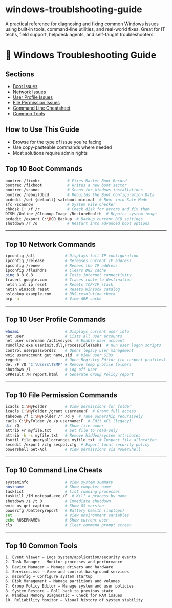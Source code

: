 # windows-troublshooting-guide
A practical reference for diagnosing and fixing common Windows issues using built-in tools, command-line utilities, and real-world fixes. Great for IT techs, field support, helpdesk agents, and self-taught troubleshooters.


# 🧰 Windows Troubleshooting Guide



## Sections

- [Boot Issues](boot-issues.md)
- [Network Issues](network-issues.md)
- [User Profile Issues](user-profiles.md)
- [File Permission Issues](file-permissions.md)
- [Command Line Cheatsheet](command-line-cheatsheet.md)
- [Common Tools](tools/README.md)


## How to Use This Guide

- Browse for the type of issue you're facing
- Use copy-pasteable commands where needed
- Most solutions require admin rights



## Top 10 Boot Commands
```sh
bootrec /fixmbr            # Fixes Master Boot Record
bootrec /fixboot           # Writes a new boot sector
bootrec /scanos            # Scans for Windows installations
bootrec /rebuildbcd        # Rebuilds the Boot Configuration Data
bcdedit /set {default} safeboot minimal  # Boot into Safe Mode
sfc /scannow               # System File Checker
chkdsk C: /f /r            # Check disk for errors and fix them
DISM /Online /Cleanup-Image /RestoreHealth  # Repairs system image
bcdedit /export C:\BCD_Backup  # Backup current BCD settings
shutdown /r /o             # Restart into advanced boot options
```

---

## Top 10 Network Commands
```sh
ipconfig /all             # Displays full IP configuration
ipconfig /release         # Releases current IP address
ipconfig /renew           # Renews the IP address
ipconfig /flushdns        # Clears DNS cache
ping 8.8.8.8              # Tests internet connectivity
tracert google.com        # Traces route to destination
netsh int ip reset        # Resets TCP/IP stack
netsh winsock reset       # Resets Winsock catalog
nslookup example.com      # DNS resolution check
arp -a                    # View ARP cache
```

---

## Top 10 User Profile Commands
```sh
whoami                    # Displays current user info
net user                  # Lists all user accounts
net user username /active:yes  # Enable user account
rundll32.exe userinit.dll,ProcessIdleTasks  # Run user logon scripts
control userpasswords2    # Opens legacy user management
wmic useraccount get name,sid  # View user SIDs
regedit                   # Open Registry Editor (to inspect profiles)
del /F /Q "C:\Users\TEMP" # Remove temp profile folders
shutdown /l               # Log off user
GPResult /H report.html   # Generate Group Policy report
```

---

## Top 10 File Permission Commands
```sh
icacls C:\MyFolder        # View permissions for folder
icacls C:\MyFolder /grant username:F  # Grant full access
takeown /f C:\MyFolder /r /d y  # Take ownership recursively
cacls C:\MyFolder /e /p username:F  # Edit ACL (legacy)
dir /Q                    # Show file owner
attrib +r myfile.txt      # Set file to read-only
attrib -h -s myfile.txt   # Remove hidden/system attributes
fsutil file queryallocranges myfile.txt  # Inspect file allocation
secedit /export /cfg secpol.cfg  # Export local security policy
powershell Get-Acl        # View permissions via PowerShell
```

---

## Top 10 Command Line Cheats
```sh
systeminfo                # View system summary
hostname                  # Show computer name
tasklist                  # List running processes
taskkill /IM notepad.exe /F  # Kill a process by name
shutdown /s /t 0          # Immediate shutdown
wmic os get caption       # Show OS version
powercfg /batteryreport   # Battery health (laptops)
set                       # View environment variables
echo %USERNAME%           # Show current user
cls                       # Clear command prompt screen
```

---

## Top 10 Common Tools
```txt
1. Event Viewer – Logs system/application/security events
2. Task Manager – Monitor processes and performance
3. Device Manager – Manage drivers and hardware
4. Services.msc – View and control background services
5. msconfig – Configure system startup
6. Disk Management – Manage partitions and volumes
7. Group Policy Editor – Manage system and user policies
8. System Restore – Roll back to previous state
9. Windows Memory Diagnostic – Check for RAM issues
10. Reliability Monitor – Visual history of system stability
```


